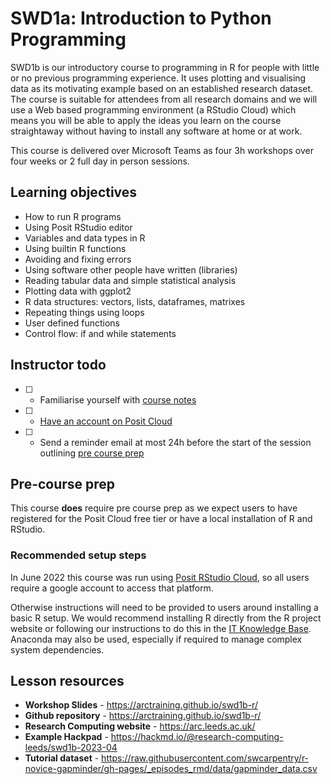 # SWD1a: Introduction to Python Programming

SWD1b is our introductory course to programming in R for people with little or no previous programming experience. It uses plotting and visualising data as its motivating example based on an established research dataset. The course is suitable for attendees from all research domains and we will use a Web based programming environment (a RStudio Cloud) which means you will be able to apply the ideas you learn on the course straightaway without having to install any software at home or at work.

This course is delivered over Microsoft Teams as four 3h workshops over four weeks or 2 full day in person sessions.

## Learning objectives

- How to run R programs
- Using Posit RStudio editor
- Variables and data types in R
- Using builtin R functions
- Avoiding and fixing errors
- Using software other people have written (libraries)
- Reading tabular data and simple statistical analysis
- Plotting data with ggplot2
- R data structures: vectors, lists, dataframes, matrixes
- Repeating things using loops
- User defined functions
- Control flow: if and while statements

## Instructor todo

- [ ] - Familiarise yourself with [course notes](https://arctraining.github.io/swd1b-r/)
- [ ] - [Have an account on Posit Cloud](https://posit.cloud/) 
- [ ] - Send a reminder email at most 24h before the start of the session outlining [pre course prep](#Pre-course-prep)

## Pre-course prep

This course **does** require pre course prep as we expect users to have registered for the Posit Cloud free tier or have a local installation of R and RStudio.

### Recommended setup steps

In June 2022 this course was run using [Posit RStudio Cloud](https://posit.cloud/), so all users require a google account to access that platform.

Otherwise instructions will need to be provided to users around installing a basic R setup. We would recommend installing R directly from the R project website or following our instructions to do this in the [IT Knowledge Base](https://it.leeds.ac.uk/it?id=kb_article_view&table=kb_knowledge&sys_kb_id=4e1642d71b6fa4504d79b455464bcb13). 
Anaconda may also be used, especially if required to manage complex system dependencies.

## Lesson resources

- **Workshop Slides** - https://arctraining.github.io/swd1b-r/
- **Github repository** - https://arctraining.github.io/swd1b-r/
- **Research Computing website** - https://arc.leeds.ac.uk/
- **Example Hackpad** - https://hackmd.io/@research-computing-leeds/swd1b-2023-04
- **Tutorial dataset** - https://raw.githubusercontent.com/swcarpentry/r-novice-gapminder/gh-pages/_episodes_rmd/data/gapminder_data.csv 
